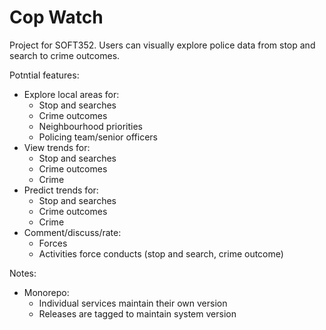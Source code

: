 # Cop Watch
Project for SOFT352. Users can visually explore police data from stop and search to crime outcomes.

Potntial features:
- Explore local areas for:
    - Stop and searches
    - Crime outcomes
    - Neighbourhood priorities
    - Policing team/senior officers
- View trends for:
    - Stop and searches
    - Crime outcomes
    - Crime
- Predict trends for:
    - Stop and searches
    - Crime outcomes
    - Crime
- Comment/discuss/rate:
    - Forces
    - Activities force conducts (stop and search, crime outcome)

Notes:
- Monorepo:
    - Individual services maintain their own version
    - Releases are tagged to maintain system version
